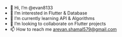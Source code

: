 - 👋 Hi, I’m @evan8133
- 👀 I’m interested in Flutter & Database
- 🌱 I’m currently learning API & Algorithms 
- 💞️ I’m looking to collaborate on Flutter projects
- 📫 How to reach me arevan.shamal579@gmail.com

<!---
evan8133/evan8133 is a ✨ special ✨ repository because its `README.md` (this file) appears on your GitHub profile.
You can click the Preview link to take a look at your changes.
--->
